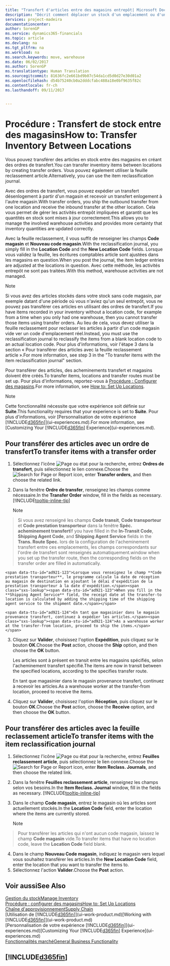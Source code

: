 ```yaml
---
title: "Transfert d'articles entre des magasins entrepôt| Microsoft Docs"
description: "Décrit comment déplacer un stock d'un emplacement ou d'un entrepôt à un autre soit avec la feuille reclassement soit à l'aide des ordres de transfert."
services: project-madeira
documentationcenter: 
author: SorenGP
ms.service: dynamics365-financials
ms.topic: article
ms.devlang: na
ms.tgt_pltfrm: na
ms.workload: na
ms.search.keywords: move, warehouse
ms.date: 06/02/2017
ms.author: SorenGP
ms.translationtype: Human Translation
ms.sourcegitcommit: 81636fc2e661bd9b07c54da1cd5d0d27e30d01a2
ms.openlocfilehash: d54b75240cb0a2dddcfabc488a18e0bf9635f82c
ms.contentlocale: fr-ch
ms.lasthandoff: 09/11/2017


---
```

# <a name="how-to-transfer-inventory-between-locations"></a><span data-ttu-id="ad921-103">Procédure : Transfert de stock entre des magasins</span><span class="sxs-lookup"><span data-stu-id="ad921-103">How to: Transfer Inventory Between Locations</span></span>
<span data-ttu-id="ad921-104">Vous pouvez transférer des articles en stock entre des magasins en créant des ordres de transfert.</span><span class="sxs-lookup"><span data-stu-id="ad921-104">You can transfer inventory items between locations by creating transfer orders.</span></span> <span data-ttu-id="ad921-105">Vous pouvez également utiliser la feuille reclassement article.</span><span class="sxs-lookup"><span data-stu-id="ad921-105">Alternatively, you can use the item reclassification journal.</span></span>

<span data-ttu-id="ad921-106">Avec des ordres de transfert, vous pouvez expédier un transfert désenlogement à partir d'un magasin et recevoir un transfert enlogement à l'autre magasin.</span><span class="sxs-lookup"><span data-stu-id="ad921-106">With transfer orders, you ship the outbound transfer from one location and receive the inbound transfer at the other location.</span></span> <span data-ttu-id="ad921-107">Cela vous permet de gérer les activités entrepôt impliquées et garantit que les quantités en stock sont mises à jour correctement.</span><span class="sxs-lookup"><span data-stu-id="ad921-107">This allows you to manage the involved warehouse activities and provides more certainty that inventory quantities are updated correctly.</span></span>

<span data-ttu-id="ad921-108">Avec la feuille reclassement, il vous suffit de renseigner les champs **Code magasin** et **Nouveau code magasin**.</span><span class="sxs-lookup"><span data-stu-id="ad921-108">With the reclassification journal, you simply fill in the **Location Code** and the **New Location Code** fields.</span></span> <span data-ttu-id="ad921-109">Lorsque vous validez la feuille, les écritures comptables article sont ajustées dans les magasins en question.</span><span class="sxs-lookup"><span data-stu-id="ad921-109">When you post the journal, the item ledger entries are adjusted at the locations in question.</span></span> <span data-ttu-id="ad921-110">Avec cette méthode, les activités entrepôt ne sont pas traitées.</span><span class="sxs-lookup"><span data-stu-id="ad921-110">With this method, warehouse activities are not managed.</span></span>

> [!NOTE]  
>   <span data-ttu-id="ad921-111">Si vous avez des articles stockés dans votre stock sans code magasin, par exemple datant d'une période où vous n'aviez qu'un seul entrepôt, vous ne pouvez pas transférer ces articles en utilisant des ordres de transfert.</span><span class="sxs-lookup"><span data-stu-id="ad921-111">If you have items recorded in your inventory without a location code, for example from a time when you only had one warehouse, then you cannot transfer those items using transfer orders.</span></span> <span data-ttu-id="ad921-112">Au lieu de cela, vous devez utiliser la feuille reclassement pour reclasser les articles à partir d'un code magasin vide ver un code d'emplacement réel.</span><span class="sxs-lookup"><span data-stu-id="ad921-112">Instead, you must use the reclassification journal to reclassify the items from a blank location code to an actual location code.</span></span>  <span data-ttu-id="ad921-113">Pour plus d'informations, voir l'étape 3 dans la section « Pour transférer des articles avec la feuille reclassement article ».</span><span class="sxs-lookup"><span data-stu-id="ad921-113">For more information, see step 3 in the "To transfer items with the item reclassification journal" section.</span></span>

<span data-ttu-id="ad921-114">Pour transférer des articles, des acheminements transfert et magasins doivent être créés.</span><span class="sxs-lookup"><span data-stu-id="ad921-114">To transfer items, locations and transfer routes must be set up.</span></span> <span data-ttu-id="ad921-115">Pour plus d'informations, reportez-vous à [Procédure : Configurer des magasins](inventory-how-setup-locations.md).</span><span class="sxs-lookup"><span data-stu-id="ad921-115">For more information, see [How to: Set Up Locations](inventory-how-setup-locations.md).</span></span>

> [!NOTE]  
>   <span data-ttu-id="ad921-116">Cette fonctionnalité nécessite que votre expérience soit définie sur **Suite**.</span><span class="sxs-lookup"><span data-stu-id="ad921-116">This functionality requires that your experience is set to **Suite**.</span></span> <span data-ttu-id="ad921-117">Pour plus d'informations, voir [Personnalisation de votre expérience [!INCLUDE[d365fin](includes/d365fin_md.md)]](ui-experiences.md).</span><span class="sxs-lookup"><span data-stu-id="ad921-117">For more information, see [Customizing Your [!INCLUDE[d365fin](includes/d365fin_md.md)] Experience](ui-experiences.md).</span></span>

## <a name="to-transfer-items-with-a-transfer-order"></a><span data-ttu-id="ad921-118">Pour transférer des articles avec un ordre de transfert</span><span class="sxs-lookup"><span data-stu-id="ad921-118">To transfer items with a transfer order</span></span>
1. <span data-ttu-id="ad921-119">Sélectionnez l'icône ![Page ou état pour la recherche](media/ui-search/search_small.png "Page ou état pour la recherche"), entrez **Ordres de transfert**, puis sélectionnez le lien connexe.</span><span class="sxs-lookup"><span data-stu-id="ad921-119">Choose the ![Search for Page or Report](media/ui-search/search_small.png "Search for Page or Report icon") icon, enter **Transfer orders**, and then choose the related link.</span></span>
2. <span data-ttu-id="ad921-120">Dans la fenêtre **Ordre de transfer**, renseignez les champs comme nécessaire.</span><span class="sxs-lookup"><span data-stu-id="ad921-120">In the **Transfer Order** window, fill in the fields as necessary.</span></span> [!INCLUDE[tooltip-inline-tip](includes/tooltip-inline-tip_md.md)]

    > [!NOTE]  
>   <span data-ttu-id="ad921-121">Si vous avez renseigné les champs **Code transit**, **Code transporteur** et **Code prestation transporteur** dans la fenêtre **Spéc. acheminement transfert**</span><span class="sxs-lookup"><span data-stu-id="ad921-121">If you have filled in the **In-Transit Code**, **Shipping Agent Code**, and **Shipping Agent Service** fields in the **Trans. Route Spec.**</span></span> <span data-ttu-id="ad921-122">lors de la configuration de l'acheminement transfert entre ces emplacements, les champs correspondants sur l'ordre de transfert sont renseignés automatiquement.</span><span class="sxs-lookup"><span data-stu-id="ad921-122">window when you set up the transfer route, then the corresponding fields on the transfer order are filled in automatically.</span></span>

    <span data-ttu-id="ad921-123">Lorsque vous renseignez le champ **Code prestation transporteur**, le programme calcule la date de réception au magasin de destination en ajoutant le délai d'expédition de la prestation transporteur à la date d'expédition.</span><span class="sxs-lookup"><span data-stu-id="ad921-123">When you fill in the **Shipping Agent Service** field, the receipt date at the transfer-to location is calculated by adding the shipping time of the shipping agent service to the shipment date.</span></span>

    <span data-ttu-id="ad921-124">En tant que magasinier dans le magasin provenance transfert, continuez à expédier les articles.</span><span class="sxs-lookup"><span data-stu-id="ad921-124">As a warehouse worker at the transfer-from location, proceed to ship the items.</span></span>
3. <span data-ttu-id="ad921-125">Cliquez sur **Valider**, choisissez l'option **Expédition**, puis cliquez sur le bouton **OK**.</span><span class="sxs-lookup"><span data-stu-id="ad921-125">Choose the **Post** action, choose the **Ship** option, and then choose the **OK** button.</span></span>

    <span data-ttu-id="ad921-126">Les articles sont à présent en transit entre les magasins spécifiés, selon l'acheminement transfert spécifié.</span><span class="sxs-lookup"><span data-stu-id="ad921-126">The items are now in transit between the specified locations, according to the specifies transfer route.</span></span>

    <span data-ttu-id="ad921-127">En tant que magasinier dans le magasin provenance transfert, continuez à recevoir les articles.</span><span class="sxs-lookup"><span data-stu-id="ad921-127">As a warehouse worker at the transfer-from location, proceed to receive the items.</span></span>
4. <span data-ttu-id="ad921-128">Cliquez sur **Valider**, choisissez l'option **Réception**, puis cliquez sur le bouton **OK**.</span><span class="sxs-lookup"><span data-stu-id="ad921-128">Choose the **Post** action, choose the **Receive** option, and then choose the **OK** button.</span></span>

## <a name="to-transfer-items-with-the-item-reclassification-journal"></a><span data-ttu-id="ad921-129">Pour transférer des articles avec la feuille reclassement article</span><span class="sxs-lookup"><span data-stu-id="ad921-129">To transfer items with the item reclassification journal</span></span>
1. <span data-ttu-id="ad921-130">Sélectionnez l'icône ![Page ou état pour la recherche](media/ui-search/search_small.png "Page ou état pour la recherche"), entrez **Feuilles reclassement article**, puis sélectionnez le lien connexe.</span><span class="sxs-lookup"><span data-stu-id="ad921-130">Choose the ![Search for Page or Report](media/ui-search/search_small.png "Search for Page or Report icon") icon, enter **Item Reclass. Journals**, and then choose the related link.</span></span>
2. <span data-ttu-id="ad921-131">Dans la fenêtre **Feuilles reclassement article**, renseignez les champs selon vos besoins.</span><span class="sxs-lookup"><span data-stu-id="ad921-131">In the **Item Reclass. Journal** window, fill in the fields as necessary.</span></span> [!INCLUDE[tooltip-inline-tip](includes/tooltip-inline-tip_md.md)]
3. <span data-ttu-id="ad921-132">Dans le champ **Code magasin**, entrez le magasin où les articles sont actuellement stockés.</span><span class="sxs-lookup"><span data-stu-id="ad921-132">In the **Location Code** field, enter the location where the items are currently stored.</span></span>

    > [!NOTE]  
>   <span data-ttu-id="ad921-133">Pour transférer les articles qui n'ont aucun code magasin, laissez le champ **Code magasin** vide.</span><span class="sxs-lookup"><span data-stu-id="ad921-133">To transfer items that have no location code, leave the **Location Code** field blank.</span></span>
4. <span data-ttu-id="ad921-134">Dans le champ **Nouveau Code magasin**, indiquez le magasin vers lequel vous souhaitez transférer les articles.</span><span class="sxs-lookup"><span data-stu-id="ad921-134">In the **New Location Code** field, enter the location that you want to transfer the items to.</span></span>
5. <span data-ttu-id="ad921-135">Sélectionnez l'action **Valider**.</span><span class="sxs-lookup"><span data-stu-id="ad921-135">Choose the **Post** action.</span></span>

## <a name="see-also"></a><span data-ttu-id="ad921-136">Voir aussi</span><span class="sxs-lookup"><span data-stu-id="ad921-136">See Also</span></span>
[<span data-ttu-id="ad921-137">Gestion du stock</span><span class="sxs-lookup"><span data-stu-id="ad921-137">Manage Inventory</span></span>](inventory-manage-inventory.md)  
[<span data-ttu-id="ad921-138">Procédure : configurer des magasins</span><span class="sxs-lookup"><span data-stu-id="ad921-138">How to: Set Up Locations</span></span>](inventory-how-setup-locations.md)  
[<span data-ttu-id="ad921-139">Chaîne d'approvisionnement</span><span class="sxs-lookup"><span data-stu-id="ad921-139">Supply Chain</span></span>](madeira-supply-chain.md)  
<span data-ttu-id="ad921-140">[Utilisation de [!INCLUDE[d365fin](includes/d365fin_md.md)]](ui-work-product.md)</span><span class="sxs-lookup"><span data-stu-id="ad921-140">[Working with [!INCLUDE[d365fin](includes/d365fin_md.md)]](ui-work-product.md)</span></span>  
<span data-ttu-id="ad921-141">[Personnalisation de votre expérience [!INCLUDE[d365fin](includes/d365fin_md.md)]](ui-experiences.md)</span><span class="sxs-lookup"><span data-stu-id="ad921-141">[Customizing Your [!INCLUDE[d365fin](includes/d365fin_md.md)] Experience](ui-experiences.md)</span></span>  
[<span data-ttu-id="ad921-142">Fonctionnalités marché</span><span class="sxs-lookup"><span data-stu-id="ad921-142">General Business Functionality</span></span>](ui-across-business-areas.md)

## [!INCLUDE[d365fin](includes/free_trial_md.md)]

